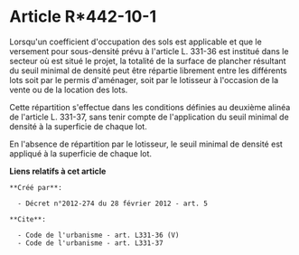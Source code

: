 # Article R*442-10-1

Lorsqu'un coefficient d'occupation des sols est applicable et que le versement pour sous-densité prévu à l'article L. 331-36
est institué dans le secteur où est situé le projet, la totalité de la surface de plancher résultant du seuil minimal de
densité peut être répartie librement entre les différents lots soit par le permis d'aménager, soit par le lotisseur à
l'occasion de la vente ou de la location des lots. 

Cette répartition s'effectue dans les conditions définies au deuxième alinéa de l'article L. 331-37, sans tenir compte de
l'application du seuil minimal de densité à la superficie de chaque lot. 

En l'absence de répartition par le lotisseur, le seuil minimal de densité est appliqué à la superficie de chaque lot.

**Liens relatifs à cet article**

	**Créé par**:

	  - Décret n°2012-274 du 28 février 2012 - art. 5

	**Cite**:

	  - Code de l'urbanisme - art. L331-36 (V)
	  - Code de l'urbanisme - art. L331-37
